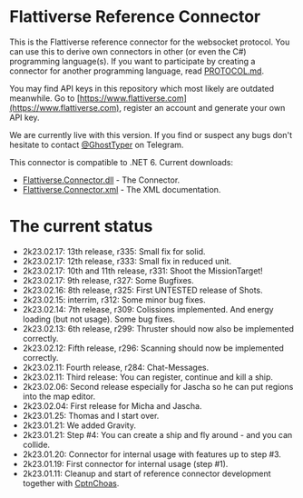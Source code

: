 # Flattiverse Reference Connector

This is the Flattiverse reference connector for the websocket protocol. You can use this to derive own connectors in other (or even the C#) programming language(s). If you want to participate by creating a connector for another programming language, read [PROTOCOL.md](PROTOCOL.md).

You may find API keys in this repository which most likely are outdated meanwhile. Go to [https://www.flattiverse.com](https://www.flattiverse.com), register an account and generate your own API key.

We are currently live with this version. If you find or suspect any bugs don't hesitate to contact [@GhostTyper](https://t.me/GhostTyper) on Telegram.

This connector is compatible to .NET 6. Current downloads:

* [Flattiverse.Connector.dll](Flattiverse.Connector.dll) - The Connector.
* [Flattiverse.Connector.xml](Flattiverse.Connector.xml) - The XML documentation.

# The current status

* 2k23.02.17: 13th release, r335: Small fix for solid.
* 2k23.02.17: 12th release, r333: Small fix in reduced unit.
* 2k23.02.17: 10th and 11th release, r331: Shoot the MissionTarget!
* 2k23.02.17: 9th release, r327: Some Bugfixes.
* 2k23.02.16: 8th release, r325: First UNTESTED release of Shots.
* 2k23.02.15: interrim, r312: Some minor bug fixes.
* 2k23.02.14: 7th release, r309: Colissions implemented. And energy loading (but not usage). Some bug fixes.
* 2k23.02.13: 6th release, r299: Thruster should now also be implemented correctly.
* 2k23.02.12: Fifth release, r296: Scanning should now be implemented correctly.
* 2k23.02.11: Fourth release, r284: Chat-Messages.
* 2k23.02.11: Third release: You can register, continue and kill a ship.
* 2k23.02.06: Second release especially for Jascha so he can put regions into the map editor.
* 2k23.02.04: First release for Micha and Jascha.
* 2k23.01.25: Thomas and I start over.
* 2k23.01.21: We added Gravity.
* 2k23.01.21: Step #4: You can create a ship and fly around - and you can collide.
* 2k23.01.20: Connector for internal usage with features up to step #3.
* 2k23.01.19: First connector for internal usage (step #1).
* 2k23.01.11: Cleanup and start of reference connector development together with [CptnChoas](https://www.github.com/CptnChoas).
